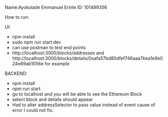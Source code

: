 Name:Ayokolade Emmanuel Erinle
ID: 101499356

How to run:

UI:
- npm install
- sudo npm run start:dev
- can use postman to test end points 
- http://localhost:3000/blocks/addresses and http://localhost:3000/blocks/details/0xafa57bd80dfef746aaa7bea1e9e024e89ab1056e for example

BACKEND:
- npm install
- npm run start
- go to localhost and you will be able to see the Ethereum Block
- select block and details should appear
- Had to alter addressSelector to pass value instead of event cause of error I could not fix.

